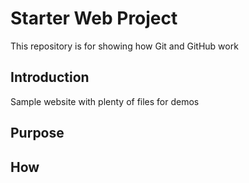 # Starter Web Project

This repository is for showing how Git and GitHub work

## Introduction

Sample website with plenty of files for demos

## Purpose

## How